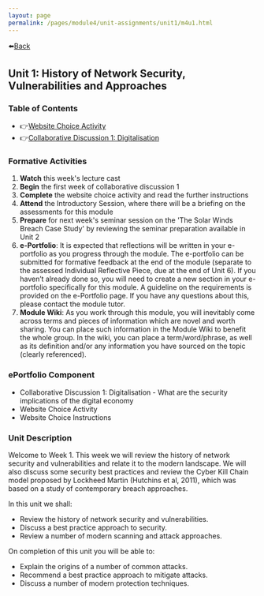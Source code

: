 ```yaml
---
layout: page
permalink: /pages/module4/unit-assignments/unit1/m4u1.html
---
```


⬅️[Back](/pages/module4.html)

## Unit 1: History of Network Security, Vulnerabilities and Approaches

### Table of Contents

- 👉[Website Choice Activity](/pages/module4/unit-assignments/unit1/website-choice.html)
- 👉[Collaborative Discussion 1: Digitalisation](/pages/module4/unit-assignments/unit1/collab-discussion.html)

### Formative Activities

1. **Watch** this week's lecture cast
2. **Begin** the first week of collaborative discussion 1
3. **Complete** the website choice activity and read the further instructions
4. **Attend** the Introductory Session, where there 
will be a briefing on the assessments for this module
5. **Prepare** for next week's seminar session on the 'The Solar Winds Breach Case Study' by reviewing the seminar preparation available in Unit 2
6. **e-Portfolio**: It is expected that reflections will be written in your e-portfolio as you progress through the module. The e-portfolio can be submitted for formative feedback at the end of the module (separate to the assessed Individual Reflective Piece, due at the end of Unit 6). If you haven’t already done so, you will need to create a new section in your e-portfolio specifically for this module. A guideline on the requirements is provided on the e-Portfolio page. If you have any questions about this, please contact the module tutor.
7. **Module Wiki**: As you work through this module, you will inevitably come across terms and pieces of information which are novel and worth sharing. You can place such information in the Module Wiki to benefit the whole group. In the wiki, you can place a term/word/phrase, as well as its definition and/or any information you have sourced on the topic (clearly referenced).

### ePortfolio Component

- Collaborative Discussion 1: Digitalisation - What are the security implications of the digital economy
- Website Choice Activity
- Website Choice Instructions

### Unit Description

Welcome to Week 1. This week we will review the history of network security and vulnerabilities and relate it to the modern landscape. We will also discuss some security best practices and review the Cyber Kill Chain model proposed by Lockheed Martin (Hutchins et al, 2011), which was based on a study of contemporary breach approaches.

In this unit we shall:
- Review the history of network security and vulnerabilities.
- Discuss a best practice approach to security.
- Review a number of modern scanning and attack approaches.

On completion of this unit you will be able to:
- Explain the origins of a number of common attacks.
- Recommend a best practice approach to mitigate attacks.
- Discuss a number of modern protection techniques.

